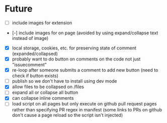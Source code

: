 # Future

* [ ] include images for extension
* [-] include images for on page (avoided by using expand/collapse text instead of image)
* [x] local storage, cookies, etc. for preserving state of comment (expanded/collapsed)
* [x] probably want to do button on comments on the code not just "issuecomment"
* [x] re-loop after someone submits a comment to add new button (need to check if button exists)
* [ ] publish so we don't have to install using dev mode
* [x] allow files to be collapsed on /files
* [ ] expand all or collapse all button
* [x] can collapse inline comments
* [ ] load script on all pages but only execute on github pull request pages rather than specifying PR regex in manifest (some links to PRs on github don't cause a page reload so the script isn't injected)
